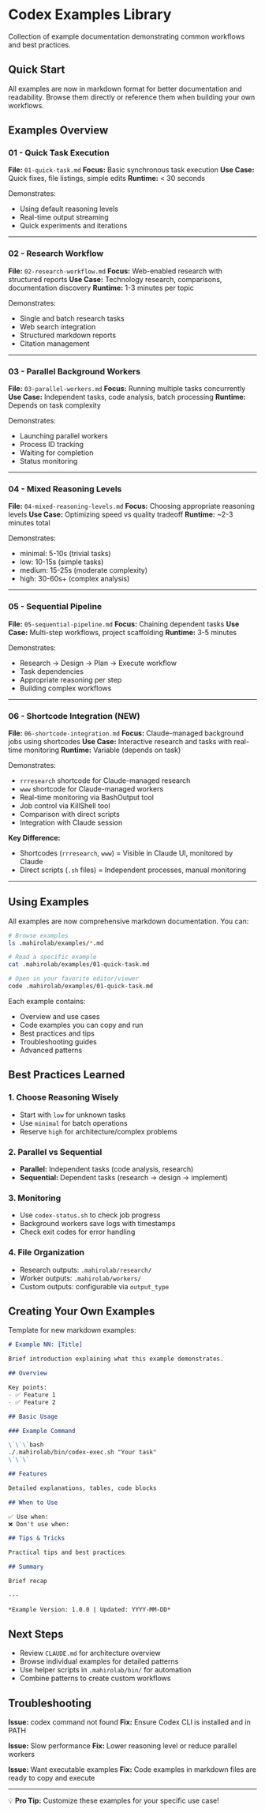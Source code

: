 # Codex Examples Library

Collection of example documentation demonstrating common workflows and best practices.

## Quick Start

All examples are now in markdown format for better documentation and readability. Browse them directly or reference them when building your own workflows.

## Examples Overview

### 01 - Quick Task Execution
**File:** `01-quick-task.md`
**Focus:** Basic synchronous task execution
**Use Case:** Quick fixes, file listings, simple edits
**Runtime:** < 30 seconds

Demonstrates:
- Using default reasoning levels
- Real-time output streaming
- Quick experiments and iterations

---

### 02 - Research Workflow
**File:** `02-research-workflow.md`
**Focus:** Web-enabled research with structured reports
**Use Case:** Technology research, comparisons, documentation discovery
**Runtime:** 1-3 minutes per topic

Demonstrates:
- Single and batch research tasks
- Web search integration
- Structured markdown reports
- Citation management

---

### 03 - Parallel Background Workers
**File:** `03-parallel-workers.md`
**Focus:** Running multiple tasks concurrently
**Use Case:** Independent tasks, code analysis, batch processing
**Runtime:** Depends on task complexity

Demonstrates:
- Launching parallel workers
- Process ID tracking
- Waiting for completion
- Status monitoring

---

### 04 - Mixed Reasoning Levels
**File:** `04-mixed-reasoning-levels.md`
**Focus:** Choosing appropriate reasoning levels
**Use Case:** Optimizing speed vs quality tradeoff
**Runtime:** ~2-3 minutes total

Demonstrates:
- minimal: 5-10s (trivial tasks)
- low: 10-15s (simple tasks)
- medium: 15-25s (moderate complexity)
- high: 30-60s+ (complex analysis)

---

### 05 - Sequential Pipeline
**File:** `05-sequential-pipeline.md`
**Focus:** Chaining dependent tasks
**Use Case:** Multi-step workflows, project scaffolding
**Runtime:** 3-5 minutes

Demonstrates:
- Research → Design → Plan → Execute workflow
- Task dependencies
- Appropriate reasoning per step
- Building complex workflows

---

### 06 - Shortcode Integration (NEW)
**File:** `06-shortcode-integration.md`
**Focus:** Claude-managed background jobs using shortcodes
**Use Case:** Interactive research and tasks with real-time monitoring
**Runtime:** Variable (depends on task)

Demonstrates:
- `rrresearch` shortcode for Claude-managed research
- `www` shortcode for Claude-managed workers
- Real-time monitoring via BashOutput tool
- Job control via KillShell tool
- Comparison with direct scripts
- Integration with Claude session

**Key Difference:**
- Shortcodes (`rrresearch`, `www`) = Visible in Claude UI, monitored by Claude
- Direct scripts (`.sh` files) = Independent processes, manual monitoring

---

## Using Examples

All examples are now comprehensive markdown documentation. You can:

```bash
# Browse examples
ls .mahirolab/examples/*.md

# Read a specific example
cat .mahirolab/examples/01-quick-task.md

# Open in your favorite editor/viewer
code .mahirolab/examples/01-quick-task.md
```

Each example contains:
- Overview and use cases
- Code examples you can copy and run
- Best practices and tips
- Troubleshooting guides
- Advanced patterns

## Best Practices Learned

### 1. **Choose Reasoning Wisely**
- Start with `low` for unknown tasks
- Use `minimal` for batch operations
- Reserve `high` for architecture/complex problems

### 2. **Parallel vs Sequential**
- **Parallel:** Independent tasks (code analysis, research)
- **Sequential:** Dependent tasks (research → design → implement)

### 3. **Monitoring**
- Use `codex-status.sh` to check job progress
- Background workers save logs with timestamps
- Check exit codes for error handling

### 4. **File Organization**
- Research outputs: `.mahirolab/research/`
- Worker outputs: `.mahirolab/workers/`
- Custom outputs: configurable via `output_type`

## Creating Your Own Examples

Template for new markdown examples:

```markdown
# Example NN: [Title]

Brief introduction explaining what this example demonstrates.

## Overview

Key points:
- ✅ Feature 1
- ✅ Feature 2

## Basic Usage

### Example Command

\`\`\`bash
./.mahirolab/bin/codex-exec.sh "Your task"
\`\`\`

## Features

Detailed explanations, tables, code blocks

## When to Use

✅ Use when:
❌ Don't use when:

## Tips & Tricks

Practical tips and best practices

## Summary

Brief recap

---

*Example Version: 1.0.0 | Updated: YYYY-MM-DD*
```

## Next Steps

- Review `CLAUDE.md` for architecture overview
- Browse individual examples for detailed patterns
- Use helper scripts in `.mahirolab/bin/` for automation
- Combine patterns to create custom workflows

## Troubleshooting

**Issue:** codex command not found
**Fix:** Ensure Codex CLI is installed and in PATH

**Issue:** Slow performance
**Fix:** Lower reasoning level or reduce parallel workers

**Issue:** Want executable examples
**Fix:** Code examples in markdown files are ready to copy and execute

---

💡 **Pro Tip:** Customize these examples for your specific use case!
